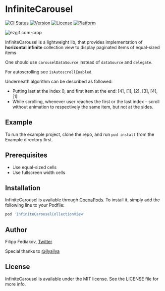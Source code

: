 # InfiniteCarousel

[![CI Status](https://img.shields.io/travis/filletofish/InfiniteCarouselCollectionView.svg?style=flat)](https://travis-ci.org/filletofish/InfiniteCarouselCollectionView)
[![Version](https://img.shields.io/cocoapods/v/InfiniteCarouselCollectionView.svg?style=flat)](https://cocoapods.org/pods/InfiniteCarouselCollectionView)
[![License](https://img.shields.io/cocoapods/l/InfiniteCarouselCollectionView.svg?style=flat)](https://cocoapods.org/pods/InfiniteCarouselCollectionView)
[![Platform](https://img.shields.io/cocoapods/p/InfiniteCarouselCollectionView.svg?style=flat)](https://cocoapods.org/pods/InfiniteCarouselCollectionView)

![ezgif com-crop](https://github.com/MaatheusGois/InfiniteCarousel/assets/31082311/fa1a51c2-cf2c-4180-8058-de6244cc1a71)

InfiniteCarousel is a lightweight lib, that provides implementation of **horizontal infinite** collection view to display paginated items of equal-sized items
 
One should use `carouselDataSource` instead of `dataSource` and `delegate`.

For autoscrolling see `isAutoscrollEnabled`.

Underneath algorithm can be described as followed:
- Putting last at the index 0, and first item at the end: [4], [1], [2], [3], [4], [1]
- While scrolling, whenever user reaches the first or the last index – scroll without animation to respectively the same item, but not at the sides.

## Example

To run the example project, clone the repo, and run `pod install` from the Example directory first.

## Prerequisites 
- Use equal-sized cells
- Use fullscreen width cells

## Installation

InfiniteCarousel is available through [CocoaPods](https://cocoapods.org). To install
it, simply add the following line to your Podfile:

```ruby
pod 'InfiniteCarouselCollectionView'
```

## Author

Filipp Fediakov, [Twitter](https://twitter.com/filippfediakov)

Special thanks to [@ilyailya](https://github.com/ilyailya)

## License

InfiniteCarousel is available under the MIT license. See the LICENSE file for more info.
